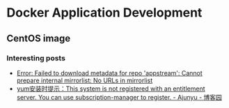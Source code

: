 # Docker Application Development

## CentOS image

### Interesting posts

- [Error: Failed to download metadata for repo 'appstream': Cannot prepare internal mirrorlist: No URLs in mirrorlist](https://stackoverflow.com/questions/70963985/error-failed-to-download-metadata-for-repo-appstream-cannot-prepare-internal)
- [yum安装时提示：This system is not registered with an entitlement server. You can use subscription-manager to register. - Ajunyu - 博客园](https://www.cnblogs.com/ajunyu/p/13297449.html)
